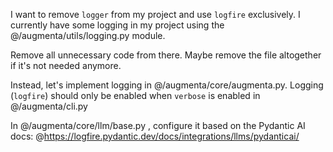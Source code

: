 I want to remove `logger` from my project and use `logfire` exclusively. I currently have some logging in my project using the @/augmenta/utils/logging.py module.

Remove all unnecessary code from there. Maybe remove the file altogether if it's not needed anymore.

Instead, let's implement logging in @/augmenta/core/augmenta.py. Logging (`logfire`) should only be enabled when `verbose` is enabled in @/augmenta/cli.py

In @/augmenta/core/llm/base.py , configure it based on the Pydantic AI docs: @https://logfire.pydantic.dev/docs/integrations/llms/pydanticai/